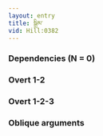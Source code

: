 ```yaml
---
layout: entry
title: སྒྲིམ་
vid: Hill:0382
---
```

### Dependencies (N = 0)


### Overt 1-2


### Overt 1-2-3


### Oblique arguments
